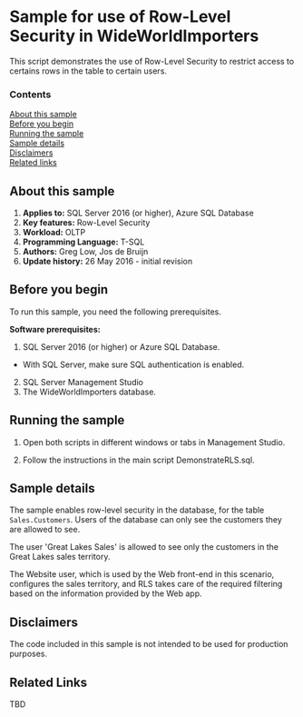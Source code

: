 # Sample for use of Row-Level Security in WideWorldImporters

This script demonstrates the use of Row-Level Security to restrict access to certains rows in the table to certain users. 


### Contents

[About this sample](#about-this-sample)<br/>
[Before you begin](#before-you-begin)<br/>
[Running the sample](#run-this-sample)<br/>
[Sample details](#sample-details)<br/>
[Disclaimers](#disclaimers)<br/>
[Related links](#related-links)<br/>


<a name=about-this-sample></a>

## About this sample

<!-- Delete the ones that don't apply -->
1. **Applies to:** SQL Server 2016 (or higher), Azure SQL Database
1. **Key features:** Row-Level Security
1. **Workload:** OLTP
1. **Programming Language:** T-SQL
1. **Authors:** Greg Low, Jos de Bruijn
1. **Update history:** 26 May 2016 - initial revision

<a name=before-you-begin></a>

## Before you begin

To run this sample, you need the following prerequisites.

**Software prerequisites:**

<!-- Examples -->
1. SQL Server 2016 (or higher) or Azure SQL Database. 
 - With SQL Server, make sure SQL authentication is enabled.
2. SQL Server Management Studio
3. The WideWorldImporters database.

<a name=run-this-sample></a>

## Running the sample

1. Open both scripts in different windows or tabs in Management Studio.

2. Follow the instructions in the main script DemonstrateRLS.sql.

## Sample details

The sample enables row-level security in the database, for the table `Sales.Customers`. Users of the database can only see the customers they are allowed to see. 

The user 'Great Lakes Sales' is allowed to see only the customers in the Great Lakes sales territory.

The Website user, which is used by the Web front-end in this scenario, configures the sales territory, and RLS takes care of the required filtering based on the information provided by the Web app.

<a name=disclaimers></a>

## Disclaimers
The code included in this sample is not intended to be used for production purposes.

<a name=related-links></a>

## Related Links
<!-- Links to more articles. Remember to delete "en-us" from the link path. -->
TBD

